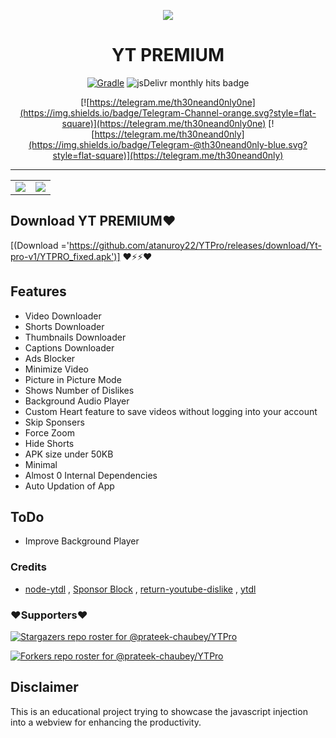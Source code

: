 <p align="center">
<img src='.github/img/ytp.gif'  >
</p>
<h1 align=center>YT PREMIUM</h1>

<div align="center">


[![Gradle](https://github.com/prateek-chaubey/YTPro/actions/workflows/gradle.yml/badge.svg)](https://github.com/atanuroy22/YTPro/actions/workflows/gradle.yml)
<img alt="jsDelivr monthly hits badge" src="https://data.jsdelivr.com/v1/package/npm/ytpro/badge">

[![https://telegram.me/th30neand0nly0ne](https://img.shields.io/badge/Telegram-Channel-orange.svg?style=flat-square)](https://telegram.me/th30neand0nly0ne)
[![https://telegram.me/th30neand0nly](https://img.shields.io/badge/Telegram-@th30neand0nly-blue.svg?style=flat-square)](https://telegram.me/th30neand0nly)

</div>

---


| | |
|:--:|:--:| 
|<img src='.github/img/ytpro3.png'  > | <img src='.github/img/ytpro2.png'  > |


## Download YT PREMIUM❤️

[(Download ='https://github.com/atanuroy22/YTPro/releases/download/Yt-pro-v1/YTPRO_fixed.apk')]
❤️⚡⚡❤️
## Features
 * Video Downloader
 * Shorts Downloader 
 * Thumbnails Downloader
 * Captions Downloader 
 * Ads Blocker
 * Minimize Video
 * Picture in Picture Mode
 * Shows Number of Dislikes
 * Background Audio Player
 * Custom Heart feature to save videos without logging into your account
 * Skip Sponsers
 * Force Zoom
 * Hide Shorts
 * APK size under 50KB
 * Minimal
 * Almost 0 Internal Dependencies
 * Auto Updation of App

## ToDo
 * Improve Background Player

### Credits
* [node-ytdl](https://github.com/fent/node-ytdl) , [Sponsor Block](https://github.com/ajayyy/SponsorBlock) , [return-youtube-dislike](https://github.com/Anarios/return-youtube-dislike) , [ytdl](https://github.com/prateek-chaubey/ytdl)

### ❤️Supporters❤️
[![Stargazers repo roster for @prateek-chaubey/YTPro](http://reporoster.com/stars/dark/prateek-chaubey/YTPro)](https://github.com/atanuroy22/YTPro/stargazers)
     
[![Forkers repo roster for @prateek-chaubey/YTPro](http://reporoster.com/forks/dark/prateek-chaubey/YTPro)](https://github.com/atanuroy22/YTPro/network/members)


## Disclaimer 
This is an educational project trying to showcase the javascript injection into a webview for enhancing the productivity.

